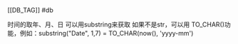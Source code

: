 [[DB_TAG]] #db 

时间的取年、月、日
可以用substring来获取
如果不是str，可以用 TO_CHAR()功能，例如：substring("Date", 1,7) = TO_CHAR(now(), 'yyyy-mm')

